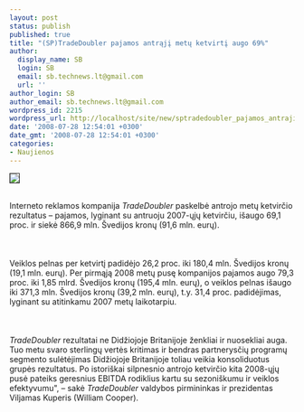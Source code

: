 ```yaml
---
layout: post
status: publish
published: true
title: "(SP)TradeDoubler pajamos antrąjį metų ketvirtį augo 69%"
author:
  display_name: SB
  login: SB
  email: sb.technews.lt@gmail.com
  url: ''
author_login: SB
author_email: sb.technews.lt@gmail.com
wordpress_id: 2215
wordpress_url: http://localhost/site/new/sptradedoubler_pajamos_antraji_metu_ketvirti_augo_69_/
date: '2008-07-28 12:54:01 +0300'
date_gmt: '2008-07-28 12:54:01 +0300'
categories:
- Naujienos
---
```

<div class="imgright"><img src="http://www.redsnapper.net/media/images/td_logo_378.gif" border="1"></div>
<p><br>Interneto reklamos kompanija <i>TradeDoubler</i> paskelbė antrojo metų ketvirčio rezultatus – pajamos, lyginant su antruoju 2007-ųjų ketvirčiu, išaugo 69,1 proc. ir siekė 866,9 mln. Švedijos kronų (91,6 mln. eurų).<br />
<br><br />
<br>Veiklos pelnas per ketvirtį padidėjo 26,2 proc. iki 180,4 mln. Švedijos kronų (19,1 mln. eurų). Per pirmąją 2008 metų pusę kompanijos pajamos augo 79,3 proc. iki 1,85 mlrd. Švedijos kronų (195,4 mln. eurų), o veiklos pelnas išaugo iki 371,3 mln. Švedijos kronų (39,2 mln. eurų), t.y. 31,4 proc. padidėjimas, lyginant su atitinkamu 2007 metų laikotarpiu.<br />
<br><br />
<br><i>TradeDoubler</i> rezultatai ne Didžiojoje Britanijoje ženkliai ir nuosekliai auga. Tuo metu svaro sterlingų vertės kritimas ir bendras partnerysčių programų segmento sulėtėjimas Didžiojoje Britanijoje toliau veikia konsoliduotus grupės rezultatus. Po istoriškai silpnesnio antrojo ketvirčio kita 2008-ųjų pusė pateiks geresnius EBITDA rodiklius kartu su sezoniškumu ir veiklos efektyvumu&quot;, – sakė <i>TradeDoubler</i> valdybos pirmininkas ir prezidentas Viljamas Kuperis (William Cooper).<br />
<br><br />
<br><br />
<br></p>
